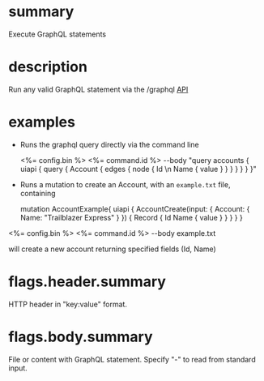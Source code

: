 # summary

Execute GraphQL statements

# description

Run any valid GraphQL statement via the /graphql [API](https://developer.salesforce.com/docs/platform/graphql/guide/graphql-about.html)

# examples

- Runs the graphql query directly via the command line

  <%= config.bin %> <%= command.id %> --body "query accounts { uiapi { query { Account { edges { node { Id \n Name { value } } } } } } }"

- Runs a mutation to create an Account, with an `example.txt` file, containing

  mutation AccountExample{
    uiapi {
      AccountCreate(input: {
        Account: {
          Name: "Trailblazer Express"
        }
      }) {
        Record {
          Id
          Name {
            value
          }
        }
      }
    }
  }

<%= config.bin %> <%= command.id %> --body example.txt

will create a new account returning specified fields (Id, Name)

# flags.header.summary

HTTP header in "key:value" format.

# flags.body.summary

File or content with GraphQL statement. Specify "-" to read from standard input.
